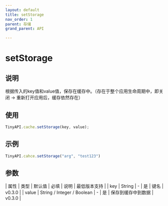 ```yaml
---
layout: default
title: setStorage
nav_order: 1
parent: 存储
grand_parent: API

---
```


# setStorage
## 说明
根据传入的key值和value值，保存在缓存中。（存在于整个应用生命周期中，即关闭 -> 重新打开应用后，缓存依然存在）

## 使用
```javascript
TinyAPI.cache.setStorage(key, value);
```

## 示例
```javascript
TinyAPI.cahce.setStorage("arg", "test123")
```

## 参数

| 属性 | 类型 | 默认值 | 必填 | 说明 | 最低版本支持 |
| key | String | - | 是 | 键名 | v0.3.0 |
| value | String / Integer / Boolean | - | 是 | 保存到缓存中到数据 | v0.3.0 |
